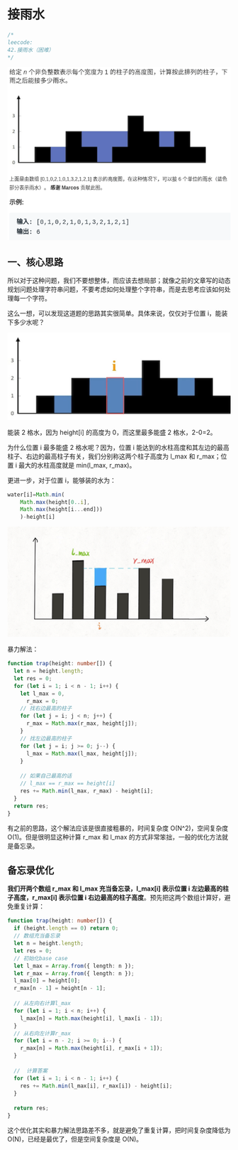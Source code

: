 # 接雨水

```typescript
/*
leecode:
42.接雨水（困难）
*/
```

![接雨水1](../../../resource/blogs/images/algorithm/接雨水1.png)

## 一、核心思路

所以对于这种问题，我们不要想整体，而应该去想局部；就像之前的文章写的动态规划问题处理字符串问题，不要考虑如何处理整个字符串，而是去思考应该如何处理每一个字符。

这么一想，可以发现这道题的思路其实很简单。具体来说，仅仅对于位置 i，能装下多少水呢？

![接雨水1](../../../resource/blogs/images/algorithm/接雨水2.jpeg)

能装 2 格水，因为 height[i] 的高度为 0，而这里最多能盛 2 格水，2-0=2。

为什么位置 i 最多能盛 2 格水呢？因为，位置 i 能达到的水柱高度和其左边的最高柱子、右边的最高柱子有关，我们分别称这两个柱子高度为 l_max 和 r_max；位置 i 最大的水柱高度就是 min(l_max, r_max)。

更进一步，对于位置 i，能够装的水为：

```typescript
water[i]=Math.min(
    Math.max(height[0..i],
    Math.max(height[i...end]))
    )-height[i]
```

![接雨水3](../../../resource/blogs/images/algorithm/接雨水3.png)

暴力解法：

```typescript
function trap(height: number[]) {
  let n = height.length;
  let res = 0;
  for (let i = 1; i < n - 1; i++) {
    let l_max = 0,
      r_max = 0;
    // 找右边最高的柱子
    for (let j = i; j < n; j++) {
      r_max = Math.max(r_max, height[j]);
    }
    // 找左边最高的柱子
    for (let j = i; j >= 0; j--) {
      l_max = Math.max(l_max, height[j]);
    }

    // 如果自己最高的话
    // l_max == r_max == height[i]
    res += Math.min(l_max, r_max) - height[i];
  }
  return res;
}
```

有之前的思路，这个解法应该是很直接粗暴的，时间复杂度 O(N^2)，空间复杂度 O(1)。但是很明显这种计算 r_max 和 l_max 的方式非常笨拙，一般的优化方法就是备忘录。

## 备忘录优化

**我们开两个数组 r_max 和 l_max 充当备忘录，l_max[i] 表示位置 i 左边最高的柱子高度，r_max[i] 表示位置 i 右边最高的柱子高度**。预先把这两个数组计算好，避免重复计算：

```typescript
function trap(height: number[]) {
  if (height.length == 0) return 0;
  // 数组充当备忘录
  let n = height.length;
  let res = 0;
  // 初始化base case
  let l_max = Array.from({ length: n });
  let r_max = Array.from({ length: n });
  l_max[0] = height[0];
  r_max[n - 1] = height[n - 1];

  // 从左向右计算l_max
  for (let i = 1; i < n; i++) {
    l_max[n] = Math.max(height[i], l_max[i - 1]);
  }
  // 从右向左计算r_max
  for (let i = n - 2; i >= 0; i--) {
    r_max[n] = Math.max(height[i], r_max[i + 1]);
  }

  //  计算答案
  for (let i = 1; i < n - 1; i++) {
    res += Math.min(l_max[i], r_max[i]) - height[i];
  }

  return res;
}
```

这个优化其实和暴力解法思路差不多，就是避免了重复计算，把时间复杂度降低为 O(N)，已经是最优了，但是空间复杂度是 O(N)。
